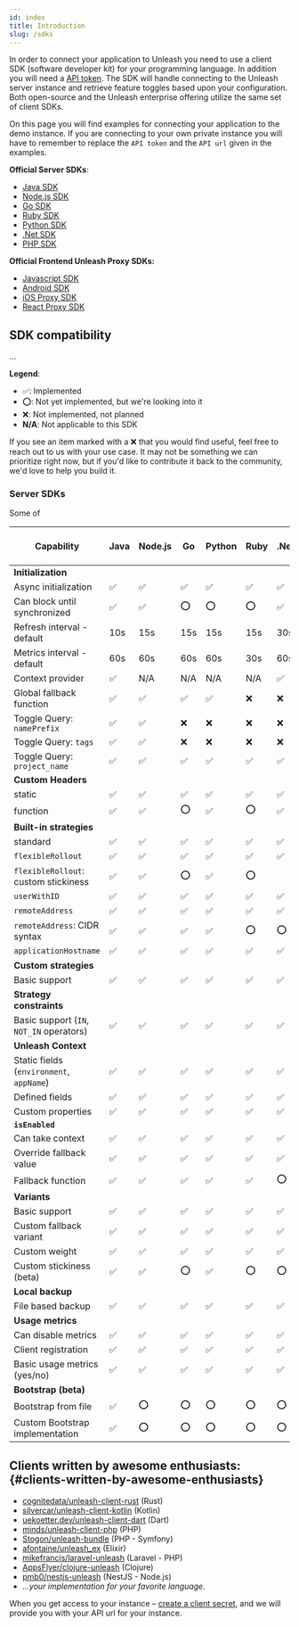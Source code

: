 ```yaml
---
id: index
title: Introduction
slug: /sdks
---
```


In order to connect your application to Unleash you need to use a client SDK (software developer kit) for your programming language. In addition you will need a [API token](../user_guide/api-token). The SDK will handle connecting to the Unleash server instance and retrieve feature toggles based upon your configuration. Both open-source and the Unleash enterprise offering utilize the same set of client SDKs.

On this page you will find examples for connecting your application to the demo instance. If you are connecting to your own private instance you will have to remember to replace the `API token` and the `API url` given in the examples.

**Official Server SDKs**:

- [Java SDK](/sdks/java_sdk)
- [Node.js SDK](/sdks/node_sdk)
- [Go SDK](/sdks/go_sdk)
- [Ruby SDK](/sdks/ruby_sdk)
- [Python SDK](/sdks/python_sdk)
- [.Net SDK](/sdks/dot_net_sdk)
- [PHP SDK](/sdks/php_sdk)

**Official Frontend Unleash Proxy SDKs:**

- [Javascript SDK](/sdks/proxy-javascript)
- [Android SDK](/sdks/android_proxy_sdk)
- [iOS Proxy SDK](/sdks/proxy-ios)
- [React Proxy SDK](/sdks/proxy-react)


## SDK compatibility

...

**Legend**:

- ✅: Implemented
- ⭕: Not yet implemented, but we're looking into it
- ❌: Not implemented, not planned
- **N/A**: Not applicable to this SDK

If you see an item marked with a ❌ that you would find useful, feel free to reach out to us with your use case. It may not be something we can prioritize right now, but if you'd like to contribute it back to the community, we'd love to help you build it.

### Server SDKs

Some of

| Capability                               | Java | Node.js | Go  | Python | Ruby | .Net | PHP | Unleash Proxy Server |
|------------------------------------------|------|---------|-----|--------|------|------|-----|----------------------|
| **Initialization**                       |      |         |     |        |      |      |     |                      |
| Async initialization                     | ✅   | ✅      | ✅  | ✅     | ✅   | ✅   | ✅  | N/A                  |
| Can block until synchronized             | ✅   | ✅      | ⭕  | ⭕     | ⭕   | ✅   | ⭕  | N/A                  |
| Refresh interval - default               | 10s  | 15s     | 15s | 15s    | 15s  | 30s  | 30s | 5s                   |
| Metrics interval - default               | 60s  | 60s     | 60s | 60s    | 30s  | 60s  | 30s | 30s                  |
| Context provider                         | ✅   | N/A     | N/A | N/A    | N/A  | ✅   | ✅  | N/A                  |
| Global fallback function                 | ✅   | ✅      | ✅  | ✅     | ❌   | ❌   | ❌  | N/A                  |
| Toggle Query: `namePrefix`               | ✅   | ✅      | ❌  | ❌     | ❌   | ❌   | ❌  | ✅                   |
| Toggle Query: `tags`                     | ✅   | ✅      | ❌  | ❌     | ❌   | ❌   | ❌  | ✅                   |
| Toggle Query: `project_name`             | ✅   | ✅      | ✅  | ✅     | ✅   | ✅   | N/A | ✅                   |
| **Custom Headers**                       |      |         |     |        |      |      |     |                      |
| static                                   | ✅   | ✅      | ✅  | ✅     | ✅   | ✅   | ✅  | N/A                  |
| function                                 | ✅   | ✅      | ⭕  | ✅     | ⭕   | ✅   | ⭕  | N/A                  |
| **Built-in strategies**                  |      |         |     |        |      |      |     |                      |
| standard                                 | ✅   | ✅      | ✅  | ✅     | ✅   | ✅   | ✅  | ✅                   |
| `flexibleRollout`                        | ✅   | ✅      | ✅  | ✅     | ✅   | ✅   | ✅  | ✅                   |
| `flexibleRollout`: custom stickiness     | ✅   | ✅      | ⭕  | ✅     | ⭕   |      | ✅  | ✅                   |
| `userWithID`                             | ✅   | ✅      | ✅  | ✅     | ✅   | ✅   | ✅  | ✅                   |
| `remoteAddress`                          | ✅   | ✅      | ✅  | ✅     | ✅   | ✅   | ✅  | ✅                   |
| `remoteAddress`: CIDR syntax             | ✅   | ✅      | ✅  | ✅     | ⭕   | ⭕   | ⭕  | ✅                   |
| `applicationHostname`                    | ✅   | ✅      | ✅  | ✅     | ✅   | ✅   | ✅  | ✅                   |
| **Custom strategies**                    |      |         |     |        |      |      |     |                      |
| Basic support                            | ✅   | ✅      | ✅  | ✅     | ✅   | ✅   | ✅  | ✅                   |
| **Strategy constraints**                 |      |         |     |        |      |      |     |                      |
| Basic support (`IN`, `NOT_IN` operators) | ✅   | ✅      | ✅  | ✅     | ✅   | ✅   | ✅  | ✅                   |
| **Unleash Context**                      |      |         |     |        |      |      |     |                      |
| Static fields (`environment`, `appName`) | ✅   | ✅      | ✅  | ✅     | ✅   | ✅   | ✅  | ✅                   |
| Defined fields                           | ✅   | ✅      | ✅  | ✅     | ✅   | ✅   | ✅  | ✅                   |
| Custom properties                        | ✅   | ✅      | ✅  | ✅     | ✅   | ✅   | ✅  | ✅                   |
| **`isEnabled`**                          |      |         |     |        |      |      |     |                      |
| Can take context                         | ✅   | ✅      | ✅  | ✅     | ✅   | ✅   | ✅  | ✅                   |
| Override fallback value                  | ✅   | ✅      | ✅  | ✅     | ✅   | ✅   | ✅  | ✅                   |
| Fallback function                        | ✅   | ✅      | ✅  | ✅     | ✅   | ⭕   | ⭕  | ✅                   |
| **Variants**                             |      |         |     |        |      |      |     |                      |
| Basic support                            | ✅   | ✅      | ✅  | ✅     | ✅   | ✅   | ✅  | ✅                   |
| Custom fallback variant                  | ✅   | ✅      | ✅  | ✅     | ✅   | ✅   | ✅  | ✅                   |
| Custom weight                            | ✅   | ✅      | ✅  | ✅     | ✅   | ✅   | ✅  | ✅                   |
| Custom stickiness (beta)                 | ✅   | ✅      | ⭕  | ✅     | ⭕   | ⭕   | ✅  | ✅                   |
| **Local backup**                         |      |         |     |        |      |      |     |                      |
| File based backup                        | ✅   | ✅      | ✅  | ✅     | ✅   | ✅   | ✅  | ✅                   |
| **Usage metrics**                        |      |         |     |        |      |      |     |                      |
| Can disable metrics                      | ✅   | ✅      | ✅  | ✅     | ✅   | ✅   | ✅  | ✅                   |
| Client registration                      | ✅   | ✅      | ✅  | ✅     | ✅   | ✅   | ✅  | ✅                   |
| Basic usage metrics (yes/no)             | ✅   | ✅      | ✅  | ✅     | ✅   | ✅   | ✅  | ✅                   |
| **Bootstrap (beta)**                     |      |         |     |        |      |      |     |                      |
| Bootstrap from file                      | ✅   | ⭕      | ⭕  | ⭕     | ⭕   | ⭕   | ⭕  | ⭕                   |
| Custom Bootstrap implementation          | ✅   | ⭕      | ⭕  | ⭕     | ⭕   | ⭕   | ⭕  | ⭕                   |

## Clients written by awesome enthusiasts: {#clients-written-by-awesome-enthusiasts}

- [cognitedata/unleash-client-rust](https://github.com/cognitedata/unleash-client-rust) (Rust)
- [silvercar/unleash-client-kotlin](https://github.com/silvercar/unleash-client-kotlin) (Kotlin)
- [uekoetter.dev/unleash-client-dart](https://pub.dev/packages/unleash) (Dart)
- [minds/unleash-client-php](https://gitlab.com/minds/unleash-client-php) (PHP)
- [Stogon/unleash-bundle](https://git.stogon.io/Stogon/unleash-bundle/) (PHP - Symfony)
- [afontaine/unleash_ex](https://gitlab.com/afontaine/unleash_ex) (Elixir)
- [mikefrancis/laravel-unleash](https://github.com/mikefrancis/laravel-unleash) (Laravel - PHP)
- [AppsFlyer/clojure-unleash](https://github.com/AppsFlyer/unleash-client-clojure) (Clojure)
- [pmb0/nestjs-unleash](https://github.com/pmb0/nestjs-unleash) (NestJS - Node.js)
- _...your implementation for your favorite language._

When you get access to your instance – [create a client secret](../user_guide/api-token), and we will provide you with your API url for your instance.
